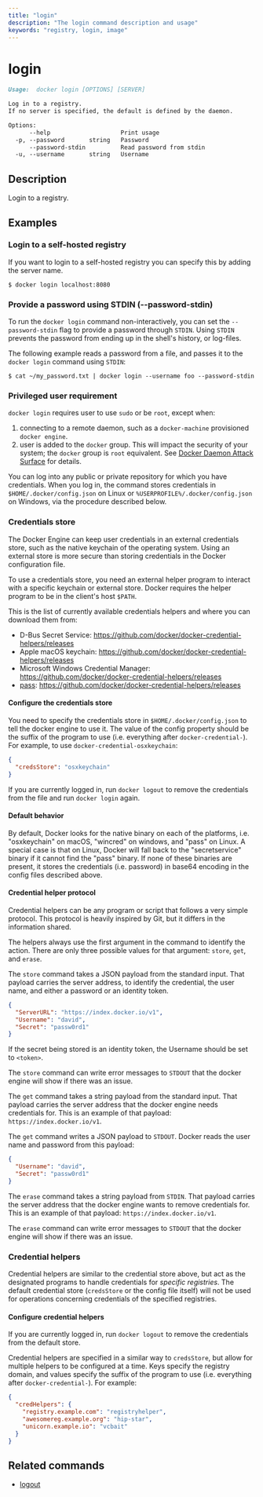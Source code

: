 ```yaml
---
title: "login"
description: "The login command description and usage"
keywords: "registry, login, image"
---
```


# login

```markdown
Usage:  docker login [OPTIONS] [SERVER]

Log in to a registry.
If no server is specified, the default is defined by the daemon.

Options:
      --help                    Print usage
  -p, --password       string   Password
      --password-stdin          Read password from stdin
  -u, --username       string   Username
```

## Description

Login to a registry.

## Examples

### Login to a self-hosted registry

If you want to login to a self-hosted registry you can specify this by
adding the server name.

```console
$ docker login localhost:8080
```

### <a name=password-stdin></a> Provide a password using STDIN (--password-stdin)

To run the `docker login` command non-interactively, you can set the
`--password-stdin` flag to provide a password through `STDIN`. Using
`STDIN` prevents the password from ending up in the shell's history,
or log-files.

The following example reads a password from a file, and passes it to the
`docker login` command using `STDIN`:

```console
$ cat ~/my_password.txt | docker login --username foo --password-stdin
```

### Privileged user requirement

`docker login` requires user to use `sudo` or be `root`, except when:

1.  connecting to a remote daemon, such as a `docker-machine` provisioned `docker engine`.
2.  user is added to the `docker` group.  This will impact the security of your system; the `docker` group is `root` equivalent.  See [Docker Daemon Attack Surface](https://docs.docker.com/engine/security/#docker-daemon-attack-surface) for details.

You can log into any public or private repository for which you have
credentials.  When you log in, the command stores credentials in
`$HOME/.docker/config.json` on Linux or `%USERPROFILE%/.docker/config.json` on
Windows, via the procedure described below.

### Credentials store

The Docker Engine can keep user credentials in an external credentials store,
such as the native keychain of the operating system. Using an external store
is more secure than storing credentials in the Docker configuration file.

To use a credentials store, you need an external helper program to interact
with a specific keychain or external store. Docker requires the helper
program to be in the client's host `$PATH`.

This is the list of currently available credentials helpers and where
you can download them from:

- D-Bus Secret Service: https://github.com/docker/docker-credential-helpers/releases
- Apple macOS keychain: https://github.com/docker/docker-credential-helpers/releases
- Microsoft Windows Credential Manager: https://github.com/docker/docker-credential-helpers/releases
- [pass](https://www.passwordstore.org/): https://github.com/docker/docker-credential-helpers/releases

#### Configure the credentials store

You need to specify the credentials store in `$HOME/.docker/config.json`
to tell the docker engine to use it. The value of the config property should be
the suffix of the program to use (i.e. everything after `docker-credential-`).
For example, to use `docker-credential-osxkeychain`:

```json
{
  "credsStore": "osxkeychain"
}
```

If you are currently logged in, run `docker logout` to remove
the credentials from the file and run `docker login` again.

#### Default behavior

By default, Docker looks for the native binary on each of the platforms, i.e.
"osxkeychain" on macOS, "wincred" on windows, and "pass" on Linux. A special
case is that on Linux, Docker will fall back to the "secretservice" binary if
it cannot find the "pass" binary. If none of these binaries are present, it
stores the credentials (i.e. password) in base64 encoding in the config files
described above.

#### Credential helper protocol

Credential helpers can be any program or script that follows a very simple protocol.
This protocol is heavily inspired by Git, but it differs in the information shared.

The helpers always use the first argument in the command to identify the action.
There are only three possible values for that argument: `store`, `get`, and `erase`.

The `store` command takes a JSON payload from the standard input. That payload carries
the server address, to identify the credential, the user name, and either a password
or an identity token.

```json
{
  "ServerURL": "https://index.docker.io/v1",
  "Username": "david",
  "Secret": "passw0rd1"
}
```

If the secret being stored is an identity token, the Username should be set to
`<token>`.

The `store` command can write error messages to `STDOUT` that the docker engine
will show if there was an issue.

The `get` command takes a string payload from the standard input. That payload carries
the server address that the docker engine needs credentials for. This is
an example of that payload: `https://index.docker.io/v1`.

The `get` command writes a JSON payload to `STDOUT`. Docker reads the user name
and password from this payload:

```json
{
  "Username": "david",
  "Secret": "passw0rd1"
}
```

The `erase` command takes a string payload from `STDIN`. That payload carries
the server address that the docker engine wants to remove credentials for. This is
an example of that payload: `https://index.docker.io/v1`.

The `erase` command can write error messages to `STDOUT` that the docker engine
will show if there was an issue.

### Credential helpers

Credential helpers are similar to the credential store above, but act as the
designated programs to handle credentials for *specific registries*. The default
credential store (`credsStore` or the config file itself) will not be used for
operations concerning credentials of the specified registries.

#### Configure credential helpers

If you are currently logged in, run `docker logout` to remove
the credentials from the default store.

Credential helpers are specified in a similar way to `credsStore`, but
allow for multiple helpers to be configured at a time. Keys specify the
registry domain, and values specify the suffix of the program to use
(i.e. everything after `docker-credential-`).
For example:

```json
{
  "credHelpers": {
    "registry.example.com": "registryhelper",
    "awesomereg.example.org": "hip-star",
    "unicorn.example.io": "vcbait"
  }
}
```

## Related commands

* [logout](logout.md)
